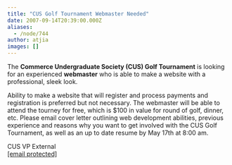 ```yaml
---
title: "CUS Golf Tournament Webmaster Needed"
date: 2007-09-14T20:39:00.000Z
aliases:
  - /node/744
author: atjia
images: []
---
```


<div class="field field-name-body field-type-text-with-summary field-label-hidden"><div class="field-items"><div class="field-item even"><p>The <strong>Commerce Undergraduate Society (CUS) Golf Tournament</strong> is looking for an experienced <strong>webmaster</strong> who is able to make a website with a professional, sleek look.</p>
<p>Ability to make a website that will register and process payments and registration is preferred but not necessary.  The webmaster will be able to attend the tourney for free, which is $100 in value for round of golf, dinner, etc.  Please email cover letter outlining web development abilities, previous experience and reasons why you want to get involved with the CUS Golf Tournament, as well as an up to date resume by May 17th at 8:00 am.</p>
<p>CUS VP External<br>
<a href="/cdn-cgi/l/email-protection#82f1f6e7f5e3f0f6acf1f6fbeee7f1c2e5efe3ebeeace1edef"><span class="__cf_email__" data-cfemail="88fbfcedffe9fafca6fbfcf1e4edfbc8efe5e9e1e4a6ebe7e5">[email&#xA0;protected]</span></a></p>
</div></div></div>    <footer>
          </footer>
